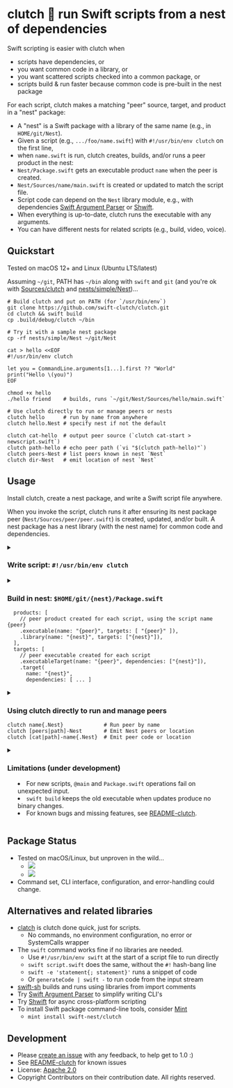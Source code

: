 # clutch 🪺 run Swift scripts from a nest of dependencies

Swift scripting is easier with clutch when 
- scripts have dependencies, or
- you want common code in a library, or
- you want scattered scripts checked into a common package, or
- scripts build & run faster because common code is pre-built in the nest package

For each script, clutch makes a matching "peer" source, target, and product in a "nest" package:
- A "nest" is a Swift package with a library of the same name (e.g., in `HOME/git/Nest`). 
- Given a script (e.g., `.../foo/name.swift`) with `#!/usr/bin/env clutch` on the first line,
- when `name.swift` is run, clutch creates, builds, and/or runs a peer product in the nest:
- `Nest/Package.swift` gets an executable product `name` when the peer is created.
- `Nest/Sources/name/main.swift` is created or updated to match the script file.
- Script code can depend on the `Nest` library module, e.g., with dependencies
  [Swift Argument Parser](https://github.com/apple/swift-argument-parser) 
  or [Shwift](https://github.com/GeorgeLyon/Shwift).
- When everything is up-to-date, clutch runs the executable with any arguments.
- You can have different nests for related scripts (e.g., build, video, voice).

## Quickstart

Tested on macOS 12+ and Linux (Ubuntu LTS/latest)

Assuming `~/git`, PATH has `~/bin` along with `swift` and `git`
(and you're ok with [Sources/clutch](Sources/clutch) 
and [nests/simple/Nest](nests/simple/Nest))...

```
# Build clutch and put on PATH (for `/usr/bin/env`)
git clone https://github.com/swift-clutch/clutch.git
cd clutch && swift build 
cp .build/debug/clutch ~/bin

# Try it with a sample nest package
cp -rf nests/simple/Nest ~/git/Nest

cat > hello <<EOF
#!/usr/bin/env clutch

let you = CommandLine.arguments[1...].first ?? "World"
print("Hello \(you)")
EOF

chmod +x hello 
./hello friend    # builds, runs `~/git/Nest/Sources/hello/main.swift`

# Use clutch directly to run or manage peers or nests
clutch hello      # run by name from anywhere
clutch hello.Nest # specify nest if not the default

clutch cat-hello  # output peer source (`clutch cat-start > newscript.swift`)
clutch path-hello # echo peer path (`vi "$(clutch path-hello)"`)
clutch peers-Nest # list peers known in nest `Nest`
clutch dir-Nest   # emit location of nest `Nest`
```

## Usage
Install clutch, create a nest package, and write a Swift script file anywhere.

When you invoke the script, clutch runs it after ensuring its nest package peer
(`Nest/Sources/peer/peer.swift`) is created, updated, and/or built.  A nest
package has a nest library (with the nest name) for common code and dependencies.


<details><summary>

### Write script: `#!/usr/bin/env clutch`

</summary>

- The peer name is the initial filename segment (before `.`).
    - The nest name is any trailing segment (ignoring .swift), or `Nest`.
    - Both the nest and peer name must be valid ASCII identifiers.
- The file is executable and has a valid hash-bang on the first line:
    - `#!/path/to/clutch`
    - `#!/usr/bin/env clutch` (best, if clutch is on your PATH)
- The script has valid top-level code, depending only on the nest library.

The nest peer in `{nest}/Sources/{peer}` will be created on first impression.
The peer filename is `main.swift`, or `{peer}.swift` if it contains `@main`.

`Package.swift` will be updated with peer product and target declarations:
- `.executable(name: "{peer}", targets: [ "{peer}" ]),`
- `.executableTarget(name: "{peer}", dependencies: ["{nest}"]),` 

</details>

<details><summary>

### Build in nest: `$HOME/git/{nest}/Package.swift`
```
  products: [
    // peer product created for each script, using the script name {peer}
    .executable(name: "{peer}", targets: [ "{peer}" ]),
    .library(name: "{nest}", targets: ["{nest}"]),
  ],
  targets: [
    // peer executable created for each script
    .executableTarget(name: "{peer}", dependencies: ["{nest}"]),
    .target(
      name: "{nest}",
      dependencies: [ ... ] 
``` 
</summary>

By default clutch builds using `-c debug --quiet` (to avoid delay and noise),
the nest package is named `Nest`, and it lives at `$HOME/git/Nest`. 

To configure the nest location or output, set environment variables:
- `CLUTCH_NEST_NAME`: find nest in `$HOME/{relative-path}/{nest-name}`
- `CLUTCH_NEST_RELPATH`: relative path from HOME (defaults to `git`)
- `CLUTCH_NEST_BASE`: find nest in `$CLUTCH_NEST_BASE/{nest-name}` instead
- `CLUTCH_NEST_PATH`: full path to nest directory (ignoring other variables)
- `CLUTCH_LOG`: any value to log steps to standard error
- `CLUTCH_BUILD`: `@{arg0}@{arg1}..`, or `{release} {loud | verbose}`

The nest directory name must be the name of the library module.

For sample nest packages, see [nests](nests) or use 
`swift package init --type library`.

</details>

<details><summary>

### Using clutch directly to run and manage peers
```
clutch name{.Nest}             # Run peer by name
clutch [peers|path]-Nest       # Emit Nest peers or location
clutch [cat|path]-name{.Nest}  # Emit peer code or location
```

</summary>

Use clutch directly to run scripts by filename or peer name
```
clutch name.swift      # Build and run name from default nest (even if new)
clutch name            # Run by name
```

Use clutch to list peers in a nest and find or copy the peer source file:
```
clutch peers-Data      # List peers in the `Data` nest
clutch path-name       # Echo path to source file for peer `name`
clutch cat-init.Data   # Output code from peer `init` in Data nest
```
</details>


<details><summary>

### Limitations (under development)
- For new scripts, `@main` and `Package.swift` operations fail on unexpected input.
- `swift build` keeps the old executable when updates produce no binary changes.
- For known bugs and missing features, see [README-clutch](README-clutch.md).

</summary>

- The `@main` detection is simplistic for new scripts (and not done for updates).
- The `Package.swift` editing for new scripts is also a simple scan.
    - It seeks `products: ` and `  targets:` (the latter with 2 leading spaces)
        - `target:` is common; please avoid 2 spaces before it. 
        - And please avoid that text in comments or other declarations. 
    - To avoid missed/invalid insertions, tag the line before the declaration:
      with `CLUTCH_PRODUCT` or `CLUTCH_TARGET`
- Builds are based only on last-modified time.
    - Swift does not re-link the binary after edits result in the same code
      (so a second clutch run would trigger another no-op build).
- Output streams and exit codes mix clutch, swift build, and executables.
    - A failed exit code will always be 1 (even if the script exits with 2).
- Users have to manually edit the package to rename/delete peers or fix errors.
    - To delete, remove `Sources/peer` and two lines for peer in `Package.swift`

</details>

## Package Status
- Tested on macOS/Linux, but unproven in the wild...
    - [![](https://img.shields.io/endpoint?url=https%3A%2F%2Fswiftpackageindex.com%2Fapi%2Fpackages%2Fswift-nest%2Fclutch%2Fbadge%3Ftype%3Dswift-versions)](https://swiftpackageindex.com/swift-nest/clutch)
    - [![](https://img.shields.io/endpoint?url=https%3A%2F%2Fswiftpackageindex.com%2Fapi%2Fpackages%2Fswift-nest%2Fclutch%2Fbadge%3Ftype%3Dplatforms)](https://swiftpackageindex.com/swift-nest/clutch)
- Command set, CLI interface, configuration, and error-handling could change.

## Alternatives and related libraries
- [clatch](Sources/clatch/clatch.swift) is clutch done quick, just for scripts.
    - No commands, no environment configuration, no error or SystemCalls wrapper
- The `swift` command works fine if no libraries are needed.
    - Use `#!/usr/bin/env swift` at the start of a script file to run directly
    - `swift script.swift` does the same, without the `#!` hash-bang line
    - `swift -e 'statement{; statement}'` runs a snippet of code
    - Or `generateCode | swift -` to run code from the input stream
- [swift-sh](https://github.com/mxcl/swift-sh) builds and runs using libraries from import comments
- Try [Swift Argument Parser](https://github.com/apple/swift-argument-parser) to simplify writing CLI's
- Try [Shwift](https://github.com/GeorgeLyon/Shwift) for async cross-platform scripting
- To install Swift package command-line tools, consider [Mint](https://github.com/yonaskolb/Mint)
    - `mint install swift-nest/clutch`

## Development
- Please [create an issue](https://github.com/swift-nest/clutch/issues) with any feedback, to help get to 1.0 :)
- See [README-clutch](README-clutch.md) for known issues
- License: [Apache 2.0](LICENSE.txt)
- Copyright Contributors on their contribution date.  All rights reserved.

